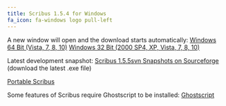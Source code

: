 ```yaml
---
title: Scribus 1.5.4 for Windows
fa_icon: fa-windows logo pull-left
---
```


A new window will open and the download starts automatically:
<i class="fa fa-download" aria-hidden="true"></i> [Windows 64 Bit (Vista, 7, 8, 10)](https://sourceforge.net/projects/scribus/files/scribus-devel/1.5.4/scribus-1.5.4-windows-x64.exe/download?target=_blank)
<i class="fa fa-download" aria-hidden="true"></i> [Windows 32 Bit (2000 SP4, XP, Vista, 7, 8, 10)](https://sourceforge.net/projects/scribus/files/scribus-devel/1.5.4/scribus-1.5.4-windows.exe/download?target=_blank)

Latest development snapshot:
<i class="fa fa-download" aria-hidden="true"></i> [Scribus 1.5.5svn Snapshots on Sourceforge](https://sourceforge.net/projects/scribus/files/scribus-svn/1.5.5.svn/?target=_blank) (download the latest .exe file)

<i class="fa fa-download" aria-hidden="true"></i> [Portable Scribus](https://portableapps.com/apps/office/scribus-portable-test?target=_blank)

Some features of Scribus require Ghostscript to be installed:
<i class="fa fa-download" aria-hidden="true"></i> [Ghostscript](https://www.ghostscript.com/download/gsdnld.html?target=_blank)
